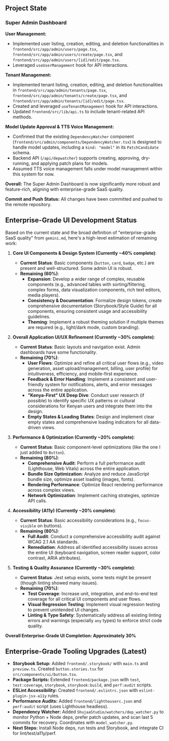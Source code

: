 ## Project State

### Super Admin Dashboard

**User Management:**
- Implemented user listing, creation, editing, and deletion functionalities in `frontend/src/app/admin/users/page.tsx`, `frontend/src/app/admin/users/create/page.tsx`, and `frontend/src/app/admin/users/[id]/edit/page.tsx`.
- Leveraged `useUserManagement` hook for API interactions.

**Tenant Management:**
- Implemented tenant listing, creation, editing, and deletion functionalities in `frontend/src/app/admin/tenants/page.tsx`, `frontend/src/app/admin/tenants/create/page.tsx`, and `frontend/src/app/admin/tenants/[id]/edit/page.tsx`.
- Created and leveraged `useTenantManagement` hook for API interactions.
- Updated `frontend/src/lib/api.ts` to include tenant-related API methods.

**Model Update Approval & TTS Voice Management:**
- Confirmed that the existing `DependencyWatcher` component (`frontend/src/admin/components/DependencyWatcher.tsx`) is designed to handle model updates, including a `kind: "model"` in its `PatchCandidate` schema.
- Backend API (`/api/depwatcher`) supports creating, approving, dry-running, and applying patch plans for models.
- Assumed TTS voice management falls under model management within this system for now.

**Overall:** The Super Admin Dashboard is now significantly more robust and feature-rich, aligning with enterprise-grade SaaS quality.

**Commit and Push Status:** All changes have been committed and pushed to the remote repository.

## Enterprise-Grade UI Development Status

Based on the current state and the broad definition of "enterprise-grade SaaS quality" from `gemini.md`, here's a high-level estimation of remaining work:

1.  **Core UI Components & Design System (Currently ~40% complete)**:
    *   **Current Status**: Basic components (`button`, `card`, `badge`, etc.) are present and well-structured. Some admin UI is robust.
    *   **Remaining (60%)**:
        *   **Expansion**: Develop a wider range of complex, reusable components (e.g., advanced tables with sorting/filtering, complex forms, data visualization components, rich text editors, media players).
        *   **Consistency & Documentation**: Formalize design tokens, create comprehensive documentation (Storybook/Style Guide) for all components, ensuring consistent usage and accessibility guidelines.
        *   **Theming**: Implement a robust theming solution if multiple themes are required (e.g., light/dark mode, custom branding).

2.  **Overall Application UI/UX Refinement (Currently ~30% complete)**:
    *   **Current Status**: Basic layouts and navigation exist. Admin dashboards have some functionality.
    *   **Remaining (70%)**:
        *   **User Flows**: Optimize and refine all critical user flows (e.g., video generation, asset upload/management, billing, user profile) for intuitiveness, efficiency, and mobile-first experience.
        *   **Feedback & Error Handling**: Implement a consistent and user-friendly system for notifications, alerts, and error messages across the entire application.
        *   **"Kenya-First" UX Deep Dive**: Conduct user research (if possible) to identify specific UX patterns or cultural considerations for Kenyan users and integrate them into the design.
        *   **Empty States & Loading States**: Design and implement clear empty states and comprehensive loading indicators for all data-driven views.

3.  **Performance & Optimization (Currently ~20% complete)**:
    *   **Current Status**: Basic component-level optimizations (like the one I just added to `Button`).
    *   **Remaining (80%)**:
        *   **Comprehensive Audit**: Perform a full performance audit (Lighthouse, Web Vitals) across the entire application.
        *   **Bundle Size Optimization**: Analyze and reduce JavaScript bundle size, optimize asset loading (images, fonts).
        *   **Rendering Performance**: Optimize React rendering performance across complex views.
        *   **Network Optimization**: Implement caching strategies, optimize API calls.

4.  **Accessibility (A11y) (Currently ~20% complete)**:
    *   **Current Status**: Basic accessibility considerations (e.g., `focus-visible` on buttons).
    *   **Remaining (80%)**:
        *   **Full Audit**: Conduct a comprehensive accessibility audit against WCAG 2.1 AA standards.
        *   **Remediation**: Address all identified accessibility issues across the entire UI (keyboard navigation, screen reader support, color contrast, ARIA attributes).

5.  **Testing & Quality Assurance (Currently ~30% complete)**:
    *   **Current Status**: Jest setup exists, some tests might be present (though linting showed many issues).
    *   **Remaining (70%)**:
        *   **Test Coverage**: Increase unit, integration, and end-to-end test coverage for all critical UI components and user flows.
        *   **Visual Regression Testing**: Implement visual regression testing to prevent unintended UI changes.
        *   **Linting & Type Safety**: Systematically address all existing linting errors and warnings (especially `any` types) to enforce strict code quality.

**Overall Enterprise-Grade UI Completion: Approximately 30%**

## Enterprise-Grade Tooling Upgrades (Latest)

* **Storybook Setup:** Added `frontend/.storybook/` with `main.ts` and `preview.ts`. Created `button.stories.tsx` for `src/components/ui/button.tsx`.
* **Package Scripts:** Extended `frontend/package.json` with `test`, `test:coverage`, `storybook`, `storybook:build`, and `perf:audit` scripts.
* **ESLint Accessibility:** Created `frontend/.eslintrc.json` with `eslint-plugin-jsx-a11y` rules.
* **Performance Audits:** Added `frontend/lighthouserc.json` and `perf:audit` script (uses Lighthouse headless).
* **Dependency Watcher:** Added `ShujaaStudio/watchers/dep_watcher.py` to monitor Python + Node deps, prefer patch updates, and scan last 5 commits for recovery. Coordinates with `model_watcher.py`.
* **Next Steps:** Install Node deps, run tests and Storybook, and integrate CI for lint/test/a11y/perf.